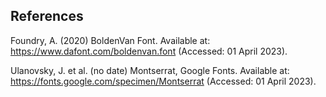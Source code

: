 ## References

Foundry, A. (2020) BoldenVan Font. Available at: https://www.dafont.com/boldenvan.font (Accessed: 01 April 2023).

Ulanovsky, J. et al. (no date) Montserrat, Google Fonts. Available at: https://fonts.google.com/specimen/Montserrat (Accessed: 01 April 2023). 
